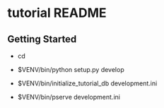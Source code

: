 tutorial README
==================

Getting Started
---------------

- cd <directory containing this file>

- $VENV/bin/python setup.py develop

- $VENV/bin/initialize_tutorial_db development.ini

- $VENV/bin/pserve development.ini
